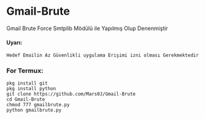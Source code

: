 # Gmail-Brute
Gmail Brute Force Smtplib Mödülü ile Yapılmış Olup Denenmiştir

#### Uyarı:
```
Hedef Emailin Az Güvenlikli uygulama Erişimi izni olması Gerekmektedir
```
### For Termux:
```
pkg install git
pkg install python
git clone https://github.com/Mars0J/Gmail-Brute
cd Gmail-Brute
chmod 777 gmailbrute.py
python gmailbrute.py
```

